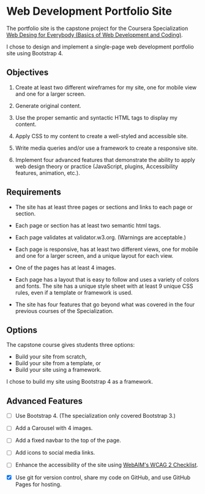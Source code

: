 # Web Development Portfolio Site

The portfolio site is the capstone project for the Coursera Specialization [Web Desing for Everybody (Basics of Web Development and Coding)](https://www.coursera.org/specializations/web-design).

I chose to design and implement a single-page web development portfolio site using Bootstrap 4.


## Objectives

1. Create at least two different wireframes for my site, one for mobile view and one for a larger screen.

2. Generate original content.

3. Use the proper semantic and syntactic HTML tags to display my content.

4. Apply CSS to my content to create a well-styled and accessible site.

5. Write media queries and/or use a framework to create a responsive site.

6. Implement four advanced features that demonstrate the ability to apply web design theory or practice (JavaScript, plugins, Accessibility features, animation, etc.).


## Requirements

- The site has at least three pages or sections and links to each page or section.

- Each page or section has at least two semantic html tags.

- Each page validates at validator.w3.org. (Warnings are acceptable.)

- Each page is responsive, has at least two different views, one for mobile and one for a larger screen, and a unique layout for each view.

- One of the pages has at least 4 images.

- Each page has a layout that is easy to follow and uses a variety of colors and fonts. The site has a unique style sheet with at least 9 unique CSS rules, even if a template or framework is used.

- The site has four features that go beyond what was covered in the four previous courses of the Specialization.


## Options

The capstone course gives students three options:
- Build your site from scratch,
- Build your site from a template, or
- Build your site using a framework.

I chose to build my site using Bootstrap 4 as a framework.


## Advanced Features

- [ ] Use Bootstrap 4. (The specialization only covered Bootstrap 3.)

- [ ] Add a Carousel with 4 images.

- [ ] Add a fixed navbar to the top of the page.

- [ ] Add icons to social media links.

- [ ] Enhance the accessibility of the site using [WebAIM's WCAG 2 Checklist](https://webaim.org/standards/wcag/checklist/).

- [x] Use git for version control, share my code on GitHub, and use GitHub Pages for hosting.